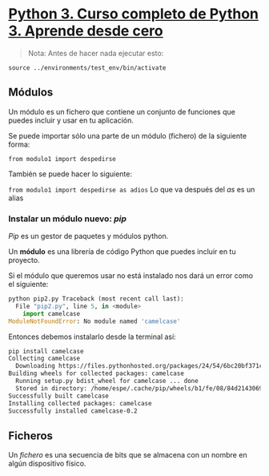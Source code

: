 # [Python 3. Curso completo de Python 3. Aprende desde cero](https://www.udemy.com/course/curso-python/)

> Nota: Antes de hacer nada ejecutar esto:

`source ../environments/test_env/bin/activate`

## Módulos

Un módulo es un fichero que contiene un conjunto de funciones que puedes incluir y usar en tu aplicación.

Se puede importar sólo una parte de un módulo (fichero) de la siguiente forma:

`from modulo1 import despedirse`

También se puede hacer lo siguiente:

`from modulo1 import despedirse as adios` Lo que va después del *as* es un alias

### Instalar un módulo nuevo: *pip*

*Pip* es un gestor de paquetes y módulos python.

Un **módulo** es una librería de código Python que puedes incluir en tu proyecto.

Si el módulo que queremos usar no está instalado nos dará un error como el siguiente:

```python
python pip2.py Traceback (most recent call last):
  File "pip2.py", line 5, in <module>
    import camelcase
ModuleNotFoundError: No module named 'camelcase'
```

Entonces debemos instalarlo desde la terminal así:

```bash
pip install camelcase
Collecting camelcase
  Downloading https://files.pythonhosted.org/packages/24/54/6bc20bf371c1c78193e2e4179097a7b779e56f420d0da41222a3b7d87890/camelcase-0.2.tar.gz
Building wheels for collected packages: camelcase
  Running setup.py bdist_wheel for camelcase ... done
  Stored in directory: /home/espe/.cache/pip/wheels/b1/fe/08/84d2143069bc44c20127c38cc1bf202332319b3da7315ca766
Successfully built camelcase
Installing collected packages: camelcase
Successfully installed camelcase-0.2
```

## Ficheros

Un *fichero* es una secuencia de bits que se almacena con un nombre en algún dispositivo físico.

